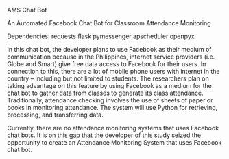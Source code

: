 AMS Chat Bot

An Automated Facebook Chat Bot for Classroom Attendance Monitoring

Dependencies:
requests
flask
pymessenger
apscheduler
openpyxl

In this chat bot, the developer plans to use Facebook as their medium of communication because in the Philippines, internet service providers (i.e. Globe and Smart) give free data access to Facebook for their users. In connection to this, there are a lot of mobile phone users with internet in the country – including but not limited to students. The researchers plan on taking advantage on this feature by using Facebook as a medium for the chat bot to gather data from classes to generate its class attendance. Traditionally, attendance checking involves the use of sheets of paper or books in monitoring attendance. The system will use Python for retrieving, processing, and transferring data.

Currently, there are no attendance monitoring systems that uses Facebook chat bots. It is on this gap that the developer of this study seized the opportunity to create an Attendance Monitoring System that uses Facebook chat bot.
